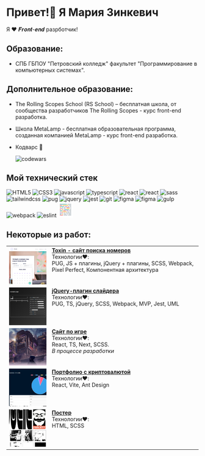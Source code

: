 # Привет!🤘 Я Мария Зинкевич

Я ❤️ 𝑭𝒓𝒐𝒏𝒕-𝒆𝒏𝒅 разрботчик!

## Образование:

- СПБ ГБПОУ "Петровский колледж" факультет "Программирование в компьютерных системах".

## Дополнительное образование:

- The Rolling Scopes School (RS School) – бесплатная школа, от сообщества разработчиков The Rolling Scopes - курс front-end разработка.

- Школа MetaLamp - бесплатная образовательная программа, созданная компанией MetaLamp - курс front-end разработка.

- Кодварс 🍩

  ![codewars](https://www.codewars.com/users/MarieZin/badges/large)

## Мой технический стек

<img src="https://cdn.jsdelivr.net/gh/devicons/devicon@latest/icons/html5/html5-original-wordmark.svg" title="HTML5" width="40"/> <img src="https://cdn.jsdelivr.net/gh/devicons/devicon@latest/icons/css3/css3-original-wordmark.svg" title="CSS3" width="40"/> <img src="https://cdn.jsdelivr.net/gh/devicons/devicon@latest/icons/javascript/javascript-original.svg" title="javascript" width="40"/> <img src="https://cdn.jsdelivr.net/gh/devicons/devicon@latest/icons/typescript/typescript-original.svg" title="typescript" width="40"/> <img src="https://cdn.jsdelivr.net/gh/devicons/devicon@latest/icons/react/react-original-wordmark.svg" title="react" width="40"/> <img src="https://cdn.jsdelivr.net/gh/devicons/devicon@latest/icons/nextjs/nextjs-original-wordmark.svg" title="react" width="40"/> <img src="https://cdn.jsdelivr.net/gh/devicons/devicon@latest/icons/sass/sass-original.svg" title="sass" width="40"/> <img src="https://cdn.jsdelivr.net/gh/devicons/devicon@latest/icons/tailwindcss/tailwindcss-original.svg" title="tailwindcss" width="40"/> <img src="https://cdn.jsdelivr.net/gh/devicons/devicon@latest/icons/pug/pug-original.svg" title="pug" width="40"/> <img src="https://cdn.jsdelivr.net/gh/devicons/devicon@latest/icons/jquery/jquery-original-wordmark.svg" title="jquery" width="40"/> <img src="https://cdn.jsdelivr.net/gh/devicons/devicon@latest/icons/jest/jest-plain.svg" title="jest" width="40"/> <img src="https://cdn.jsdelivr.net/gh/devicons/devicon@latest/icons/git/git-original-wordmark.svg" title="git" width="40"/> <img src="https://cdn.jsdelivr.net/gh/devicons/devicon@latest/icons/figma/figma-original.svg" title="figma" width="40"/> <img src="https://cdn.jsdelivr.net/gh/devicons/devicon@latest/icons/vscode/vscode-original-wordmark.svg" title="figma" width="40"/> <img src="https://cdn.jsdelivr.net/gh/devicons/devicon@latest/icons/gulp/gulp-plain.svg" title="gulp" width="40"/> <img src="https://cdn.jsdelivr.net/gh/devicons/devicon@latest/icons/webpack/webpack-original.svg" title="webpack" width="40"/> <img src="https://cdn.jsdelivr.net/gh/devicons/devicon@latest/icons/eslint/eslint-plain-wordmark.svg" title="eslint" width="40"/> <img src="./images/prettier.svg" title="prettier" width="40"/>

## Некоторые из работ:

<table>
  <tr valign="top">
    <td>
      <a href='https://zinmari.github.io/search-for-hotels/index.html'><img src='./images/search-hotel.jpg' width='200'></a>
    </td>
    <td>
      <a href='https://zinmari.github.io/search-for-hotels/index.html' style="font-weight: 700;">Toxin - сайт поиска номеров</a><br>
      Технологии❤️:<br>
      PUG, JS + плагины, jQuery + плагины, SCSS, Webpack, Pixel Perfect, Компонентная архитектура
    </td>
  </tr>
  <tr valign="top">
    <td>
      <a href='https://zinmari.github.io/alexandr/'><img src='./images/alexandr.jpg' width='200'></a>
    </td>
    <td>
      <a href='https://zinmari.github.io/alexandr/' style="font-weight: 700;">jQuery-плагин слайдера</a><br>
      Технологии❤️:<br>
      PUG, TS, jQuery, SCSS, Webpack, MVP, Jest, UML
    </td>
  </tr>
  <tr valign="top">
    <td>
      <a href='https://cosmo-nine-delta.vercel.app/'><img src='./images/game.jpg' width='200'></a>
    </td>
    <td>
      <a href='https://cosmo-nine-delta.vercel.app/' style="font-weight: 700;">Сайт по игре</a><br>
      Технологии❤️:<br>
      React, TS, Next, SCSS.<br>
      <span style="font-style: italic;">В процессе разработки</span>
    </td>
  </tr>
  <tr valign="top">
    <td>
      <a href='https://react-crypto-app-bay-rho.vercel.app/'><img src='./images/crypto-portfolio.jpg' width='200'></a>
    </td>
    <td>
      <a href='https://react-crypto-app-bay-rho.vercel.app/' style="font-weight: 700;">Портфолио с криптовалютой</a><br>
      Технологии❤️:<br>
      React, Vite, Ant Design
    </td>
  </tr>
  <tr valign="top">
    <td>
      <a href='https://zinmari.github.io/Mr.RobotPoster/'><img src='./images/poster.jpg' width='200'></a>
    </td>
    <td>
    <a href='https://zinmari.github.io/Mr.RobotPoster/' style="font-weight: 700;">Постер</a><br>
      Технологии❤️:<br>
      HTML, SCSS
    </td>
  </tr>
</table>
